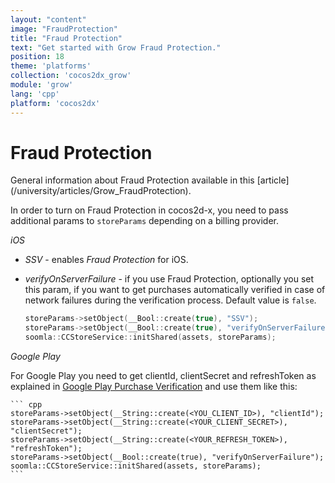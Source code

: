 ```yaml
---
layout: "content"
image: "FraudProtection"
title: "Fraud Protection"
text: "Get started with Grow Fraud Protection."
position: 18
theme: 'platforms'
collection: 'cocos2dx_grow'
module: 'grow'
lang: 'cpp'
platform: 'cocos2dx'
---
```


# Fraud Protection

<div class="info-box">General information about Fraud Protection available in this [article](/university/articles/Grow_FraudProtection).</div>

In order to turn on Fraud Protection in cocos2d-x, you need to pass additional params to `storeParams` depending on a 
billing provider.

*iOS*

- *SSV* - enables _Fraud Protection_ for iOS.
- *verifyOnServerFailure* - if you use Fraud Protection, optionally you set this param, if you want to get purchases 
automatically verified in case of network failures during the verification process. Default value is `false`. 

    ``` cpp
    storeParams->setObject(__Bool::create(true), "SSV");
	storeParams->setObject(__Bool::create(true), "verifyOnServerFailure");
	soomla::CCStoreService::initShared(assets, storeParams);
	```

*Google Play*

For Google Play you need to get clientId, clientSecret and refreshToken as explained in 
[Google Play Purchase Verification](/android/store/Store_GooglePlayVerification) and use them like this:

	``` cpp
	storeParams->setObject(__String::create(<YOU_CLIENT_ID>), "clientId");
	storeParams->setObject(__String::create(<YOUR_CLIENT_SECRET>), "clientSecret");
	storeParams->setObject(__String::create(<YOUR_REFRESH_TOKEN>), "refreshToken");
	storeParams->setObject(__Bool::create(true), "verifyOnServerFailure");
	soomla::CCStoreService::initShared(assets, storeParams);
	```

